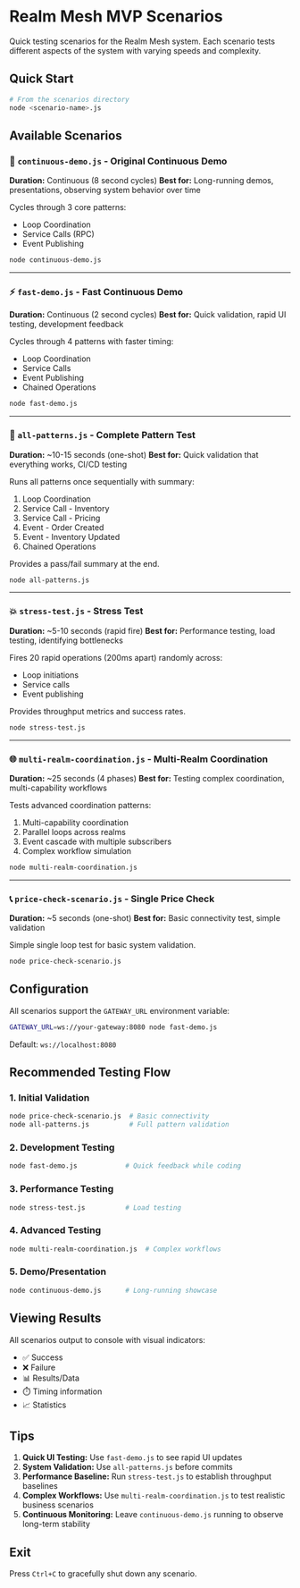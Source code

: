 # Realm Mesh MVP Scenarios

Quick testing scenarios for the Realm Mesh system. Each scenario tests different aspects of the system with varying speeds and complexity.

## Quick Start

```bash
# From the scenarios directory
node <scenario-name>.js
```

## Available Scenarios

### 🎪 `continuous-demo.js` - Original Continuous Demo
**Duration:** Continuous (8 second cycles)
**Best for:** Long-running demos, presentations, observing system behavior over time

Cycles through 3 core patterns:
- Loop Coordination
- Service Calls (RPC)
- Event Publishing

```bash
node continuous-demo.js
```

---

### ⚡ `fast-demo.js` - Fast Continuous Demo
**Duration:** Continuous (2 second cycles)
**Best for:** Quick validation, rapid UI testing, development feedback

Cycles through 4 patterns with faster timing:
- Loop Coordination
- Service Calls
- Event Publishing
- Chained Operations

```bash
node fast-demo.js
```

---

### 🎯 `all-patterns.js` - Complete Pattern Test
**Duration:** ~10-15 seconds (one-shot)
**Best for:** Quick validation that everything works, CI/CD testing

Runs all patterns once sequentially with summary:
1. Loop Coordination
2. Service Call - Inventory
3. Service Call - Pricing
4. Event - Order Created
5. Event - Inventory Updated
6. Chained Operations

Provides a pass/fail summary at the end.

```bash
node all-patterns.js
```

---

### 💥 `stress-test.js` - Stress Test
**Duration:** ~5-10 seconds (rapid fire)
**Best for:** Performance testing, load testing, identifying bottlenecks

Fires 20 rapid operations (200ms apart) randomly across:
- Loop initiations
- Service calls
- Event publishing

Provides throughput metrics and success rates.

```bash
node stress-test.js
```

---

### 🌐 `multi-realm-coordination.js` - Multi-Realm Coordination
**Duration:** ~25 seconds (4 phases)
**Best for:** Testing complex coordination, multi-capability workflows

Tests advanced coordination patterns:
1. Multi-capability coordination
2. Parallel loops across realms
3. Event cascade with multiple subscribers
4. Complex workflow simulation

```bash
node multi-realm-coordination.js
```

---

### 📞 `price-check-scenario.js` - Single Price Check
**Duration:** ~5 seconds (one-shot)
**Best for:** Basic connectivity test, simple validation

Simple single loop test for basic system validation.

```bash
node price-check-scenario.js
```

## Configuration

All scenarios support the `GATEWAY_URL` environment variable:

```bash
GATEWAY_URL=ws://your-gateway:8080 node fast-demo.js
```

Default: `ws://localhost:8080`

## Recommended Testing Flow

### 1. Initial Validation
```bash
node price-check-scenario.js  # Basic connectivity
node all-patterns.js          # Full pattern validation
```

### 2. Development Testing
```bash
node fast-demo.js            # Quick feedback while coding
```

### 3. Performance Testing
```bash
node stress-test.js          # Load testing
```

### 4. Advanced Testing
```bash
node multi-realm-coordination.js  # Complex workflows
```

### 5. Demo/Presentation
```bash
node continuous-demo.js      # Long-running showcase
```

## Viewing Results

All scenarios output to console with visual indicators:
- ✅ Success
- ❌ Failure
- 📊 Results/Data
- ⏱️ Timing information
- 📈 Statistics

## Tips

1. **Quick UI Testing:** Use `fast-demo.js` to see rapid UI updates
2. **System Validation:** Use `all-patterns.js` before commits
3. **Performance Baseline:** Run `stress-test.js` to establish throughput baselines
4. **Complex Workflows:** Use `multi-realm-coordination.js` to test realistic business scenarios
5. **Continuous Monitoring:** Leave `continuous-demo.js` running to observe long-term stability

## Exit

Press `Ctrl+C` to gracefully shut down any scenario.
